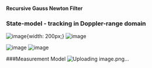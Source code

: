 #### Recursive Gauss Newton Filter ####

### State-model - tracking in Doppler-range domain ###
![image](https://user-images.githubusercontent.com/37007962/214480558-e49fa792-d164-44dd-85e8-f1cc2a92534c.png){width: 200px;}
![image](https://user-images.githubusercontent.com/37007962/214480626-caf2a9db-321a-4d48-afe9-e09db65ca449.png)

![image](https://user-images.githubusercontent.com/37007962/214480879-0f32df31-bb27-4b32-8e7f-9bdd459724b6.png)
![image](https://user-images.githubusercontent.com/37007962/214480902-12cba58c-1dcd-4853-88a4-b6b278f0447a.png)

###Measurement Model
![Uploading image.png…]()
